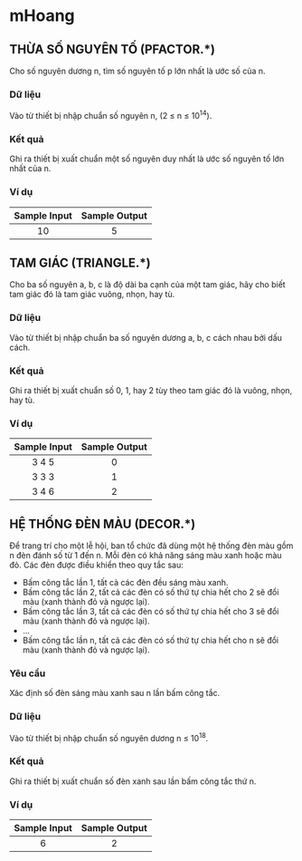 # mHoang

## THỪA SỐ NGUYÊN TỐ (PFACTOR.*)

Cho số nguyên dương n, tìm số nguyên tố p lớn nhất là ước số của n.

### Dữ liệu

Vào từ thiết bị nhập chuẩn số nguyên n, (2 ≤ n ≤ 10<sup>14</sup>).

### Kết quả

Ghi ra thiết bị xuất chuẩn một số nguyên duy nhất là ước số nguyên tố lớn nhất
của n.

### Ví dụ

| Sample Input | Sample Output |
| :----------: | :-----------: |
|      10      |       5       |

## TAM GIÁC (TRIANGLE.*)

Cho ba số nguyên a, b, c là độ dài ba cạnh của một tam giác, hãy cho biết tam
giác đó là tam giác vuông, nhọn, hay tù.

### Dữ liệu

Vào từ thiết bị nhập chuẩn ba số nguyên dương a, b, c cách nhau bởi dấu cách.

### Kết quả

Ghi ra thiết bị xuất chuẩn số 0, 1, hay 2 tùy theo tam giác đó là vuông, nhọn,
hay tù.

### Ví dụ

| Sample Input | Sample Output |
| :----------: | :-----------: |
|     3 4 5    |       0       |
|     3 3 3    |       1       |
|     3 4 6    |       2       |

## HỆ THỐNG ĐÈN MÀU (DECOR.*)

Để trang trí cho một lễ hội, ban tổ chức đã dùng một hệ thống đèn màu gồm n đèn
đánh số từ 1 đến n. Mỗi đèn có khả năng sáng màu xanh hoặc màu đỏ. Các đèn được
điều khiển theo quy tắc sau:

* Bấm công tắc lần 1, tất cả các đèn đều sáng màu xanh.
* Bấm công tắc lần 2, tất cả các đèn có số thứ tự chia hết cho 2 sẽ đổi màu
  (xanh thành đỏ và ngược lại).
* Bấm công tắc lần 3, tất cả các đèn có số thứ tự chia hết cho 3 sẽ đổi màu
  (xanh thành đỏ và ngược lại).
* ...
* Bấm công tắc lần n, tất cả các đèn có số thứ tự chia hết cho n sẽ đổi màu
  (xanh thành đỏ và ngược lại).

### Yêu cầu

Xác định số đèn sáng màu xanh sau n lần bấm công tắc.

### Dữ liệu

Vào từ thiết bị nhập chuẩn số nguyên dương n ≤ 10<sup>18</sup>.

### Kết quả

Ghi ra thiết bị xuất chuẩn số đèn xanh sau lần bấm công tắc thứ n.

### Ví dụ

| Sample Input | Sample Output |
| :----------: | :-----------: |
|       6      |       2       |
